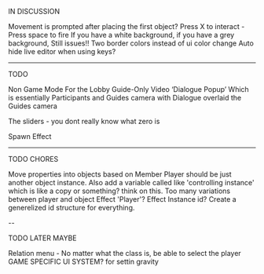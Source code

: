 IN DISCUSSION

Movement is prompted after placing the first object?
Press X to interact - Press space to fire
If you have a white background, if you have a grey background, Still issues!! Two border colors instead of ui color change
Auto hide live editor when using keys?

--- 
TODO

Non Game Mode For the Lobby 
	Guide-Only Video
  ‘Dialogue Popup’
  Which is essentially Participants and Guides camera with Dialogue overlaid the Guides camera

The sliders - you dont really know what zero is

Spawn Effect

---
TODO CHORES

Move properties into objects based on Member
Player should be just another object instance. Also add a variable called like 'controlling instance' which is like a copy or something? think on this. Too many variations between player and object
Effect 'Player'? Effect Instance id? Create a generelized id structure for everything.

-- 

TODO LATER MAYBE

Relation menu - No matter what the class is, be able to select the player
GAME SPECIFIC UI SYSTEM? for settin gravity
